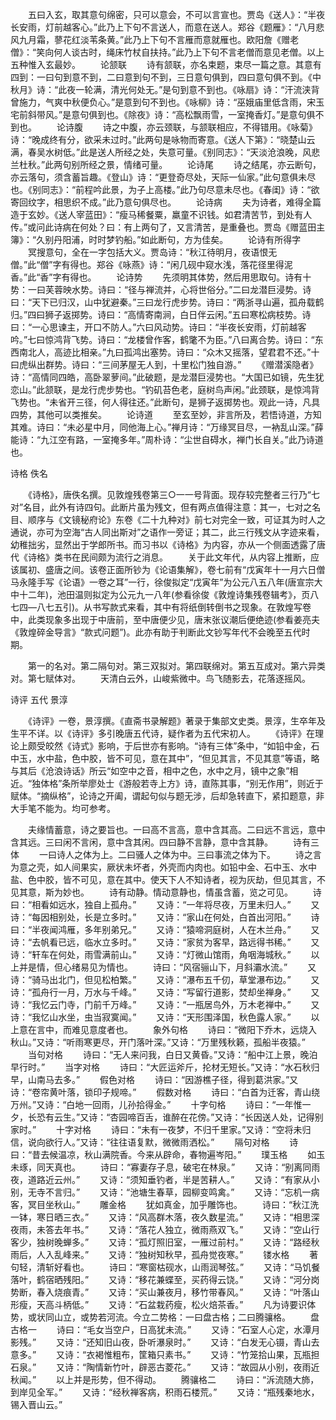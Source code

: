 <!-- { "loadSidebar": true } -->
　　五曰入玄，取其意句绵密，只可以意会，不可以言宣也。贾岛《送人》：“半夜长安雨，灯前越客心。”此乃上下句不言送人，而意在送人。郑谷《题雁》：“八月悲风九月霜，蓼花红淡苇条黄。”此乃上下句不言雁而意就雁也。欧阳詹《赠老僧》：“笑向何人谈古时，绳床竹杖自扶持。”此乃上下句不言老僧而意见老僧。以上五种惟入玄最妙。 
　　论颔联
　　诗有颔联，亦名束题，束尽一篇之意。其意有四到：一曰句到意不到，二曰意到句不到，三日意句俱到，四曰意句俱不到。《中秋月》诗：“此夜一轮满，清光何处无。”是句到意不到也。《咏扇》诗：“汗流浃背曾施力，气爽中秋便负心。”是意到句不到也。《咏柳》诗：“巫娥庙里低含雨，宋玉宅前斜带风。”是意句俱到也。《除夜》诗：“高松飘雨雪，一室掩香灯。”是意句俱不到也。 
　　论诗腹
　　诗之中腹，亦云颈联，与颔联相应，不得错用。《咏菊》诗：“晚成终有分，欲采未过时。”此两句是咏物而寄意。《送人下第》：“晓楚山云满，春吴水树低。”此是送人所经之处，失意可量。《别同志》：“天淡沧浪晚，风悲兰杜秋。”此两句别所经之景，情绪可量。 
　　论诗尾
　　诗之结尾，亦云断句，亦云落句，须含蓄旨趣。《登山》诗：“更登奇尽处，天际一仙家。”此句意俱未尽也。《别同志》：“前程吟此景，为子上高楼。”此乃句尽意未尽也。《春闺》诗：“欲寄回纹字，相思织不成。”此乃意句俱尽也。 
　　论诗病
　　夫为诗者，难得全篇造于玄妙。《送人宰蓝田》：“瘦马稀餐粟，羸童不识钱。如君清苦节，到处有人传。”或问此诗病在何处？曰：有上两句了，又言清苦，是重叠也。贾岛《赠蓝田主簿》：“久别丹阳浦，时时梦钓船。”如此断句，方为佳矣。 
　　论诗有所得字
　　冥搜意句，全在一字包括大义。贾岛诗：“秋江待明月，夜语恨无僧。”此“僧”字有得也。郑谷《咏燕》诗：“闲几砚中窥水浅，落花径里得泥香。”此“香”字有得也。 
　　论诗势
　　先须明其体势，然后用思取句。诗有十势：一曰芙蓉映水势。诗曰：“径与禅流并，心将世俗分。”二曰龙潜巨浸势。诗曰：“天下已归汉，山中犹避秦。”三曰龙行虎步势。诗曰：“两浙寻山遍，孤舟载鹤归。”四曰狮子返掷势。诗曰：“高情寄南涧，白日伴云闲。”五曰寒松病枝势。诗曰：“一心思谏主，开口不防人。”六曰风动势。诗曰：“半夜长安雨，灯前越客吟。”七曰惊鸿背飞势。诗曰：“龙楼曾作客，鹤氅不为臣。”八曰离合势。诗曰：“东西南北人，高迹比相亲。”九曰孤鸿出塞势。诗曰：“众木又摇落，望君君不还。”十曰虎纵出群势。诗曰：“三间茅屋无人到，十里松门独自游。” 
　　《赠潜溪隐者》诗：“高情同四皓，高卧翠萝间。”此破题，是龙潜巨浸势也。“大国已如镜，先生犹恋山。”此颔联，是龙行虎步势也。“钓矶苔色老，庭树鸟声闲。”此颈联，是惊鸿背飞势也。“未省开三径，何人得往还。”此断句，是狮子返掷势也。观此一诗，凡具四势，其他可以类推矣。 
　　论诗道
　　至玄至妙，非言所及，若悟诗道，方知其难。诗曰：“未必星中月，同他海上心。”禅月诗：“万缘冥目尽，一衲乱山深。”薛能诗：“九江空有路，一室掩多年。”周朴诗：“尘世自碍水，禅门长自关。”此乃诗道也。

诗格 佚名

　　《诗格》，唐佚名撰。见敦煌残卷第三○一一号背面。现存较完整者三行乃“七对”名目，此外有诗四句。此断片虽为残文，但有两点值得注意：其一，七对之名目、顺序与《文镜秘府论》东卷《二十九种对》前七对完全一致，可证其为时人之通说，亦可为空海“古人同出斯对”之语作一旁证；其二，此三行残文从字迹来看，幼稚拙劣，显然出于学郎所书。而习书以《诗格》为内容，亦从一个侧面透露了唐代《诗格》类书在民间颇为流行之消息。 
　　关于此文年代，从内容上推断，应该属初、盛唐之间。该卷正面所钞为《论语集解》，卷七前有“戊寅年十一月六日僧马永隆手写《论语》一卷之耳”一行，徐俊拟定“戊寅年”为公元八五八年(唐宣宗大中十二年)，池田温则拟定为公元九一八年(参看徐俊《敦煌诗集残卷辑考》，页八七四—八七五引)。从书写款式来看，其中有将纸倒转倒书之现象。在敦煌写卷中，此类现象多出现于中唐前，至中唐便少见，唐末张议潮后便绝迹(参看姜亮夫《敦煌碎金导言》“款式问题”)。此亦有助于判断此文钞写年代不会晚至五代时期。 
　

　　第一的名对。第二隔句对。第三双拟对。第四联绵对。第五互成对。第六异类对。第七赋体对。 
　　天清白云外，山峻紫微中。鸟飞随影去，花落逐摇风。

诗评 五代 景淳

　　《诗评》一卷，景淳撰。《直斋书录解题》著录于集部文史类。景淳，生卒年及生平不详。以《诗评》多引晚唐五代诗，疑作者为五代宋初人。 
　　《诗评》在理论上颇受皎然《诗式》影响，于后世亦有影响。“诗有三体”条中，“如铅中金，石中玉，水中盐，色中胶，皆不可见，意在其中”，“但见其言，不见其意”等语，略与其后《沧浪诗话》所云“如空中之音，相中之色，水中之月，镜中之象”相近。“独体格”条所举廖处士《游般若寺上方》诗，直陈其事，“别无作用”，则近于赋体。“摘纵格”，论诗之开阖，谓起句似与题无涉，后却急转直下，紧扣题意，非大手笔不能为。均可参考。 
　
 
　　夫缘情蓄意，诗之要旨也。一曰高不言高，意中含其高。二曰远不言远，意中含其远。三曰闲不言闲，意中含其闲。四曰静不言静，意中含其静。 
　　诗有三体
　　一曰诗人之体为上。二曰骚人之体为中。三曰事流之体为下。 
　　诗之言为意之壳，如人间果实，厥状未坏者，外壳而内肉也。如铅中金、石中玉、水中盐、色中胶，皆不可见，意在其中。使天下人不知诗者，视为灰劫，但见其言，不见其意，斯为妙也。 
　　诗有动静。情动意静也，情虽含蓄，览之可见。 
　　诗曰：“相看如远水，独自上孤舟。” 
　　又诗：“一年将尽夜，万里未归人。” 
　　又诗：“每因相别处，长是立多时。” 
　　又诗：“家山在何处，白首出河阳。” 
　　诗曰：“半夜闻鸿雁，多年别弟兄。” 
　　又诗：“猿啼洞庭树，人在木兰舟。” 
　　又诗：“去帆看已远，临水立多时。” 
　　又诗：“家贫为客早，路远得书稀。” 
　　又诗：“轩车在何处，雨雪满前山。” 
　　又诗：“灯微山馆雨，角咽海城秋。” 
　　以上并是情，但心绪易见为情也。 
　　诗曰：“风宿骊山下，月斜灞水流。” 
　　又诗：“骑马出北门，但见松柏繁。” 
　　又诗：“瀑布五千仞，草堂瀑布边。” 
　　又诗：“孤舟行一月，万水与千峰。” 
　　又诗：“写留行道影，焚却坐禅身。” 
　　又诗：“我忆云门寺，门前千万峰。” 
　　又诗：“一瓶居鸟外，万木老禅中。” 
　　又诗：“我忆山水坐，虫当寂寞闻。” 
　　又诗：“天形围泽国，秋色露人家。” 
　　以上意在言中，而难见意度者也。 
　　象外句格
　　诗曰：“微阳下乔木，远烧入秋山。”又诗：“听雨寒更尽，开门落叶深。”又诗：“万里残秋籁，孤船半夜猿。” 
　　当句对格
　　诗曰：“无人来问我，白日又黄昏。”又诗：“船中江上景，晚泊早行时。” 
　　当字对格
　　诗曰：“大匠运斧斤，抡材无短长。”又诗：“水石秋归早，山南马去多。” 
　　假色对格
　　诗曰：“因游樵子径，得到葛洪家。”又诗：“卷帘黄叶落，锁印子规啼。” 
　　假数对格
　　诗曰：“白首为迁客，青山绕万州。”又诗：“白地一回雨，儿孙拾得金。” 
　　十字句格
　　诗曰：“一年惟一夕，长恐有云生。”又诗：“杏园啼百舌，谁醉在花傍。”又诗：“长因送人处，记得别家时。” 
　　十字对格
　　诗曰：“未有一夜梦，不归千里家。”又诗：“空将未归信，说向欲行人。”又诗：“往往语复默，微微雨洒松。” 
　　隔句对格
　　诗曰：“昔去候温凉，秋山满院香。今来从辟命，春物遍岑阳。” 
　　璞玉格
　　如玉未琢，同天真也。 
　　诗曰：“寡妻存子息，破宅在林泉。” 
　　又诗：“别离同雨夜，道路近云州。” 
　　又诗：“须知垂钓者，半是苦耕人。” 
　　又诗：“有家从小别，无寺不言归。” 
　　又诗：“池塘生春草，园柳变鸣禽。” 
　　又诗：“忘机一病客，冥目坐秋山。” 
　　雕金格
　　犹如真金，加乎雕饰也。 
　　诗曰：“秋江洗一钵，寒日晒三衣。” 
　　又诗：“风高群木落，夜久数星流。” 
　　又诗：“相思深夜雨，未答去年书。” 
　　又诗：“落花人独立，微雨燕双飞。” 
　　又诗：“空山行客少，独树晚蝉多。” 
　　又诗：“孤灯照旧室，一雁过前村。” 
　　又诗：“路经秋雨后，人入乱峰来。” 
　　又诗：“独树知秋早，孤舟觉夜寒。” 
　　镂水格
　　著句轻，清斩好看也。 
　　诗曰：“寒窗枯砚水，山雨润琴弦。” 
　　又诗：“马饥餐落叶，鹤宿晒残阳。” 
　　又诗：“移花兼蝶至，买药得云饶。” 
　　又诗：“河分岗势断，春入烧痕青。” 
　　又诗：“买山兼夜月，移竹带春风。” 
　　又诗：“叶落山形瘦，天高斗柄低。” 
　　又诗：“石盆栽药瘦，松火焙茶香。” 
　　凡为诗要识体势，或状同山立，或势若河流。今立二势格：一曰盘古格；二曰腾骧格。 
　　盘古格一
　　诗曰：“毛女当空户，日高犹未流。” 
　　又诗：“石室人心定，水潭月影残。” 
　　又诗：“还知旧山夜，卧听瀑泉时。” 
　　又诗：“白发无心镊，青山去意多。” 
　　又诗：“衣褐惟粗布，筐箱只素书。” 
　　又诗：“竹笼拾山果，瓦瓶担石泉。” 
　　又诗：“陶情新竹叶，辟恶古菱花。” 
　　又诗：“故园从小别，夜雨近秋闻。” 
　　以上并是形势，但不得动。 
　　腾骧格二
　　诗曰：“泝流随大斾，到岸见全军。” 
　　又诗：“经秋禅客病，积雨石楼荒。” 
　　又诗：“瓶残秦地水，锡入晋山云。” 
